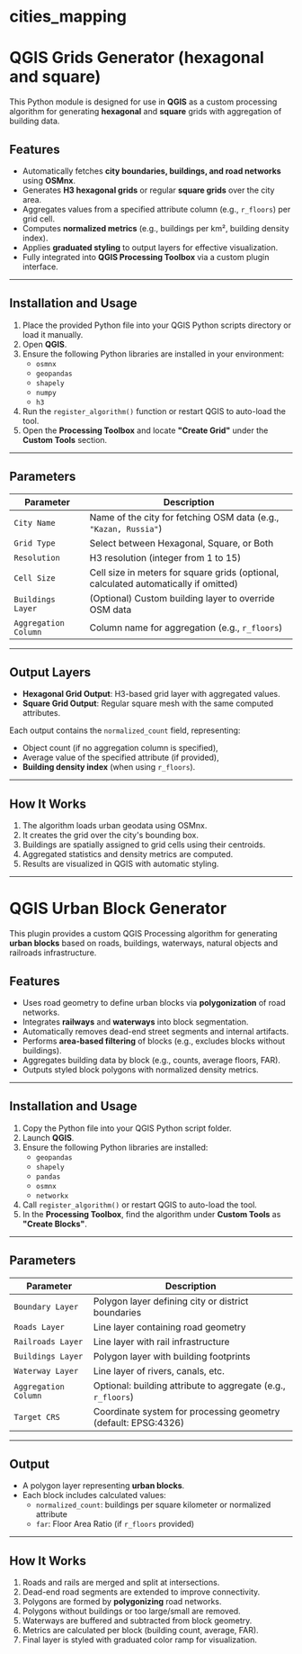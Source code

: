 # cities_mapping

# QGIS Grids Generator (hexagonal and square)

This Python module is designed for use in **QGIS** as a custom processing algorithm for generating **hexagonal** and **square** grids with aggregation of building data. 

## Features

- Automatically fetches **city boundaries, buildings, and road networks** using **OSMnx**.
- Generates **H3 hexagonal grids** or regular **square grids** over the city area.
- Aggregates values from a specified attribute column (e.g., `r_floors`) per grid cell.
- Computes **normalized metrics** (e.g., buildings per km², building density index).
- Applies **graduated styling** to output layers for effective visualization.
- Fully integrated into **QGIS Processing Toolbox** via a custom plugin interface.

---

## Installation and Usage

1. Place the provided Python file into your QGIS Python scripts directory or load it manually.
2. Open **QGIS**.
3. Ensure the following Python libraries are installed in your environment:
   - `osmnx`
   - `geopandas`
   - `shapely`
   - `numpy`
   - `h3`
4. Run the `register_algorithm()` function or restart QGIS to auto-load the tool.
5. Open the **Processing Toolbox** and locate **"Create Grid"** under the **Custom Tools** section.

---

## Parameters

| Parameter | Description |
|----------|-------------|
| `City Name` | Name of the city for fetching OSM data (e.g., `"Kazan, Russia"`) |
| `Grid Type` | Select between Hexagonal, Square, or Both |
| `Resolution` | H3 resolution (integer from 1 to 15) |
| `Cell Size` | Cell size in meters for square grids (optional, calculated automatically if omitted) |
| `Buildings Layer` | (Optional) Custom building layer to override OSM data |
| `Aggregation Column` | Column name for aggregation (e.g., `r_floors`) |

---

## Output Layers

- **Hexagonal Grid Output**: H3-based grid layer with aggregated values.
- **Square Grid Output**: Regular square mesh with the same computed attributes.

Each output contains the `normalized_count` field, representing:
- Object count (if no aggregation column is specified),
- Average value of the specified attribute (if provided),
- **Building density index** (when using `r_floors`).

---

## How It Works

1. The algorithm loads urban geodata using OSMnx.
2. It creates the grid over the city's bounding box.
3. Buildings are spatially assigned to grid cells using their centroids.
4. Aggregated statistics and density metrics are computed.
5. Results are visualized in QGIS with automatic styling.

---


# QGIS Urban Block Generator

This plugin provides a custom QGIS Processing algorithm for generating **urban blocks** based on roads, buildings, waterways, natural objects and railroads infrastructure.

## Features

- Uses road geometry to define urban blocks via **polygonization** of road networks.
- Integrates **railways** and **waterways** into block segmentation.
- Automatically removes dead-end street segments and internal artifacts.
- Performs **area-based filtering** of blocks (e.g., excludes blocks without buildings).
- Aggregates building data by block (e.g., counts, average floors, FAR).
- Outputs styled block polygons with normalized density metrics.

---

## Installation and Usage

1. Copy the Python file into your QGIS Python script folder.
2. Launch **QGIS**.
3. Ensure the following Python libraries are installed:
   - `geopandas`
   - `shapely`
   - `pandas`
   - `osmnx`
   - `networkx`
4. Call `register_algorithm()` or restart QGIS to auto-load the tool.
5. In the **Processing Toolbox**, find the algorithm under **Custom Tools** as **"Create Blocks"**.

---

## Parameters

| Parameter | Description |
|-----------|-------------|
| `Boundary Layer` | Polygon layer defining city or district boundaries |
| `Roads Layer` | Line layer containing road geometry |
| `Railroads Layer` | Line layer with rail infrastructure |
| `Buildings Layer` | Polygon layer with building footprints |
| `Waterway Layer` | Line layer of rivers, canals, etc. |
| `Aggregation Column` | Optional: building attribute to aggregate (e.g., `r_floors`) |
| `Target CRS` | Coordinate system for processing geometry (default: EPSG:4326) |

---

## Output

- A polygon layer representing **urban blocks**.
- Each block includes calculated values:
  - `normalized_count`: buildings per square kilometer or normalized attribute
  - `far`: Floor Area Ratio (if `r_floors` provided)

---

## How It Works

1. Roads and rails are merged and split at intersections.
2. Dead-end road segments are extended to improve connectivity.
3. Polygons are formed by **polygonizing** road networks.
4. Polygons without buildings or too large/small are removed.
5. Waterways are buffered and subtracted from block geometry.
6. Metrics are calculated per block (building count, average, FAR).
7. Final layer is styled with graduated color ramp for visualization.
